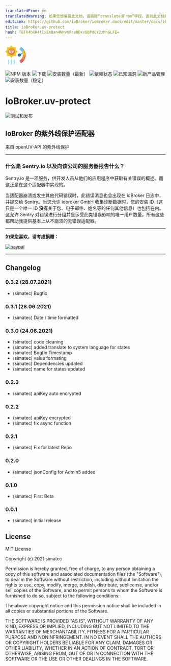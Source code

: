 ```yaml
---
translatedFrom: en
translatedWarning: 如果您想编辑此文档，请删除“translatedFrom”字段，否则此文档将再次自动翻译
editLink: https://github.com/ioBroker/ioBroker.docs/edit/master/docs/zh-cn/adapterref/iobroker.uv-protect/README.md
title: ioBroker.uv-protect
hash: TBTR4bXR4tlxEmBan4NHvnFreUDxvOBPdQY2zMnGLFE=
---
```

![标识](../../../en/adapterref/iobroker.uv-protect/admin/uv-protect.png)

![NPM 版本](http://img.shields.io/npm/v/iobroker.uv-protect.svg)
![下载](https://img.shields.io/npm/dm/iobroker.uv-protect.svg)
![安装数量（最新）](http://iobroker.live/badges/uv-protect-installed.svg)
![依赖状态](https://img.shields.io/david/simatec/iobroker.uv-protect.svg)
![已知漏洞](https://snyk.io/test/github/simatec/ioBroker.uv-protect/badge.svg)
![新产品管理](https://nodei.co/npm/iobroker.uv-protect.png?downloads=true)
![安装数量（稳定）](http://iobroker.live/badges/uv-protect-stable.svg)

# IoBroker.uv-protect
![测试和发布](https://github.com/simatec/ioBroker.uv-protect/workflows/Test%20and%20Release/badge.svg)

## IoBroker 的紫外线保护适配器
来自 openUV-API 的紫外线保护

**************************************************************************************************************

### 什么是 Sentry.io 以及向该公司的服务器报告什么？
Sentry.io 是一项服务，供开发人员从他们的应用程序中获取有关错误的概述。而这正是在这个适配器中实现的。

当适配器崩溃或发生其他代码错误时，此错误消息也会出现在 ioBroker 日志中，并提交给 Sentry。当您允许 iobroker GmbH 收集诊断数据时，您的安装 ID（这只是一个唯一 ID **没有**关于您、电子邮件、姓名等的任何其他信息）也包括在内。这允许 Sentry 对错误进行分组并显示受此类错误影响的唯一用户数量。所有这些都帮助我提供基本上从不崩溃的无错误适配器。

**************************************************************************************************************

**如果您喜欢，请考虑捐赠：**

[![paypal](https://www.paypalobjects.com/en_US/DK/i/btn/btn_donateCC_LG.gif)](https://www.paypal.com/cgi-bin/webscr?cmd=_s-xclick&hosted_button_id=Q4EEXQ6U96ZTQ&source=url)

**************************************************************************************************************

## Changelog
<!-- ### __WORK IN PROGRESS__ -->

### 0.3.2 (28.07.2021)
* (simatec) Bugfix

### 0.3.1 (28.06.2021)
* (simatec) Date / time formatted

### 0.3.0 (24.06.2021)
* (simatec) code cleaning
* (simatec) added translate to system language for states
* (simatec) Bugfix Timestamp
* (simatec) value formating
* (simatec) Dependencies updated
* (simatec) name for states updated

### 0.2.3 
* (simatec) apiKey auto encrypted

### 0.2.2
* (simatec) apiKey encrypted
* (simatec) fix async function

### 0.2.1
* (simatec) Fix for latest Repo

### 0.2.0
* (simatec) jsonConfig for Admin5 added

### 0.1.0
* (simatec) First Beta

### 0.0.1
* (simatec) initial release

## License
MIT License

Copyright (c) 2021 simatec

Permission is hereby granted, free of charge, to any person obtaining a copy
of this software and associated documentation files (the "Software"), to deal
in the Software without restriction, including without limitation the rights
to use, copy, modify, merge, publish, distribute, sublicense, and/or sell
copies of the Software, and to permit persons to whom the Software is
furnished to do so, subject to the following conditions:

The above copyright notice and this permission notice shall be included in all
copies or substantial portions of the Software.

THE SOFTWARE IS PROVIDED "AS IS", WITHOUT WARRANTY OF ANY KIND, EXPRESS OR
IMPLIED, INCLUDING BUT NOT LIMITED TO THE WARRANTIES OF MERCHANTABILITY,
FITNESS FOR A PARTICULAR PURPOSE AND NONINFRINGEMENT. IN NO EVENT SHALL THE
AUTHORS OR COPYRIGHT HOLDERS BE LIABLE FOR ANY CLAIM, DAMAGES OR OTHER
LIABILITY, WHETHER IN AN ACTION OF CONTRACT, TORT OR OTHERWISE, ARISING FROM,
OUT OF OR IN CONNECTION WITH THE SOFTWARE OR THE USE OR OTHER DEALINGS IN THE
SOFTWARE.